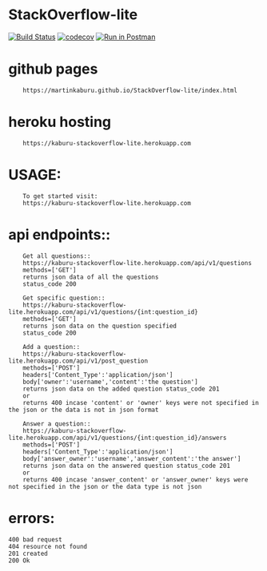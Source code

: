 # StackOverflow-lite

[![Build Status](https://travis-ci.com/MartinKaburu/StackOverflow-lite.svg?branch=master)](https://travis-ci.org/MartinKaburu/StackOverflow-lite)   [![codecov](https://codecov.io/gh/MartinKaburu/StackOverflow-lite/branch/master/graph/badge.svg)](https://codecov.io/gh/MartinKaburu/StackOverflow-lite)
[![Run in Postman](https://run.pstmn.io/button.svg)](https://app.getpostman.com/run-collection/6a89cd9ab95f70bbddda)

# github pages

        https://martinkaburu.github.io/StackOverflow-lite/index.html

# heroku hosting

        https://kaburu-stackoverflow-lite.herokuapp.com

# USAGE:

        To get started visit:
        https://kaburu-stackoverflow-lite.herokuapp.com

# api endpoints::

        Get all questions::  
        https://kaburu-stackoverflow-lite.herokuapp.com/api/v1/questions
        methods=['GET']
        returns json data of all the questions
        status_code 200

        Get specific question::
        https://kaburu-stackoverflow-lite.herokuapp.com/api/v1/questions/{int:question_id}
        methods=['GET']
        returns json data on the question specified
        status_code 200

        Add a question::
        https://kaburu-stackoverflow-lite.herokuapp.com/api/v1/post_question
        methods=['POST']
        headers['Content_Type':'application/json']
        body['owner':'username','content':'the question']
        returns json data on the added question status_code 201
        or
        returns 400 incase 'content' or 'owner' keys were not specified in the json or the data is not in json format

        Answer a question::
        https://kaburu-stackoverflow-lite.herokuapp.com/api/v1/questions/{int:question_id}/answers
        methods=['POST']
        headers['Content_Type':'application/json']
        body['answer_owner':'username','answer_content':'the answer']
        returns json data on the answered question status_code 201
        or
        returns 400 incase 'answer_content' or 'answer_owner' keys were not specified in the json or the data type is not json

# errors:
    400 bad request
    404 resource not found
    201 created
    200 Ok
